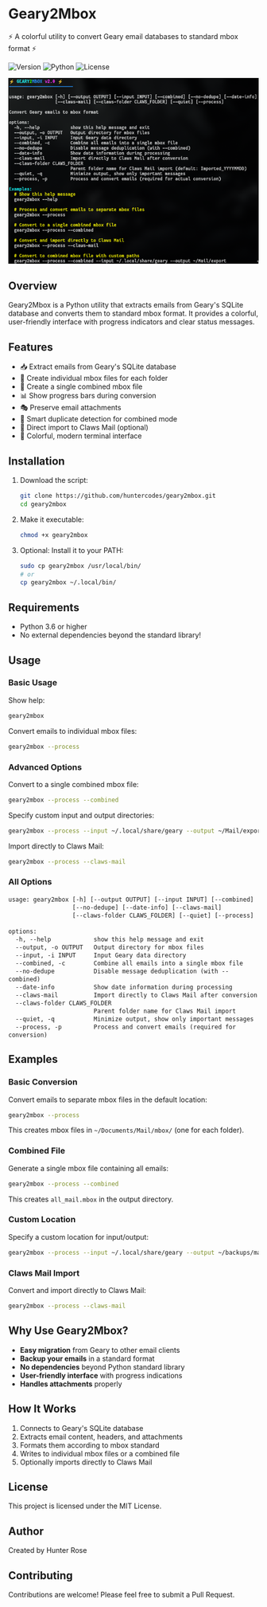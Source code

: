 # Geary2Mbox

⚡ A colorful utility to convert Geary email databases to standard mbox format ⚡

![Version](https://img.shields.io/badge/version-2.0-brightgreen)
![Python](https://img.shields.io/badge/python-3.6%2B-blue)
![License](https://img.shields.io/badge/license-MIT-purple)

![Usage](usage.png)

## Overview

Geary2Mbox is a Python utility that extracts emails from Geary's SQLite database and converts them to standard mbox format. It provides a colorful, user-friendly interface with progress indicators and clear status messages.

## Features

- 📥 Extract emails from Geary's SQLite database
- 📁 Create individual mbox files for each folder
- 🔄 Create a single combined mbox file
- 📊 Show progress bars during conversion
- 🎭 Preserve email attachments
- 🧠 Smart duplicate detection for combined mode
- 🚀 Direct import to Claws Mail (optional)
- 🌈 Colorful, modern terminal interface

## Installation

1. Download the script:
   ```bash
   git clone https://github.com/huntercodes/geary2mbox.git
   cd geary2mbox
   ```

2. Make it executable:
   ```bash
   chmod +x geary2mbox
   ```

3. Optional: Install it to your PATH:
   ```bash
   sudo cp geary2mbox /usr/local/bin/
   # or
   cp geary2mbox ~/.local/bin/
   ```

## Requirements

- Python 3.6 or higher
- No external dependencies beyond the standard library!

## Usage

### Basic Usage

Show help:
```bash
geary2mbox
```

Convert emails to individual mbox files:
```bash
geary2mbox --process
```

### Advanced Options

Convert to a single combined mbox file:
```bash
geary2mbox --process --combined
```

Specify custom input and output directories:
```bash
geary2mbox --process --input ~/.local/share/geary --output ~/Mail/export
```

Import directly to Claws Mail:
```bash
geary2mbox --process --claws-mail
```

### All Options

```
usage: geary2mbox [-h] [--output OUTPUT] [--input INPUT] [--combined]
                  [--no-dedupe] [--date-info] [--claws-mail]
                  [--claws-folder CLAWS_FOLDER] [--quiet] [--process]

options:
  -h, --help            show this help message and exit
  --output, -o OUTPUT   Output directory for mbox files
  --input, -i INPUT     Input Geary data directory
  --combined, -c        Combine all emails into a single mbox file
  --no-dedupe           Disable message deduplication (with --combined)
  --date-info           Show date information during processing
  --claws-mail          Import directly to Claws Mail after conversion
  --claws-folder CLAWS_FOLDER
                        Parent folder name for Claws Mail import
  --quiet, -q           Minimize output, show only important messages
  --process, -p         Process and convert emails (required for conversion)
```

## Examples

### Basic Conversion
Convert emails to separate mbox files in the default location:

```bash
geary2mbox --process
```

This creates mbox files in `~/Documents/Mail/mbox/` (one for each folder).

### Combined File
Generate a single mbox file containing all emails:

```bash
geary2mbox --process --combined
```

This creates `all_mail.mbox` in the output directory.

### Custom Location
Specify a custom location for input/output:

```bash
geary2mbox --process --input ~/.local/share/geary --output ~/backups/mail
```

### Claws Mail Import
Convert and import directly to Claws Mail:

```bash
geary2mbox --process --claws-mail
```

## Why Use Geary2Mbox?

- **Easy migration** from Geary to other email clients
- **Backup your emails** in a standard format
- **No dependencies** beyond Python standard library
- **User-friendly interface** with progress indications
- **Handles attachments** properly

## How It Works

1. Connects to Geary's SQLite database
2. Extracts email content, headers, and attachments
3. Formats them according to mbox standard
4. Writes to individual mbox files or a combined file
5. Optionally imports directly to Claws Mail

## License

This project is licensed under the MIT License.

## Author

Created by Hunter Rose

## Contributing

Contributions are welcome! Please feel free to submit a Pull Request.
